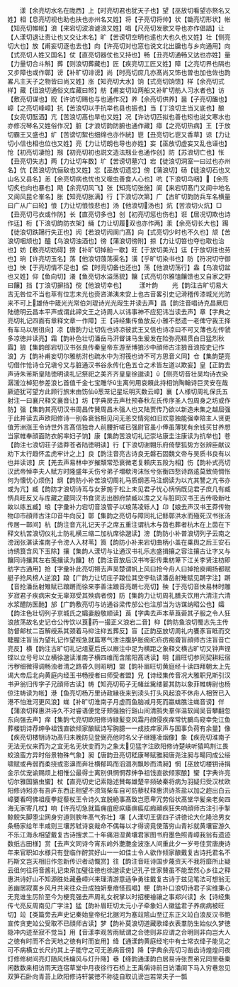 <!-- { "loadSidebar": true } -->
　　漾【余亮切水名在陇西】上【时亮切君也犹天子也】望【巫放切看望亦祭名又姓】相【息亮切视也助也扶也亦州名又姓】将【子亮切将帅】状【锄亮切形状】帐【知亮切帷帐】浪【来宕切波浪谑浪又姓】唱【尺亮切发歌又导也亦作倡誯】让【人漾切退让责让也又交让木名】旷【苦谤切空明也逺也大也久也又姓】壮【侧亮切大也】放【甫妄切逐也去也】向【许亮切对也窓也说文北出牖也与乡向通用】向【式亮切人姓又国名】仗【直亮切器仗也又持也】畅【丑亮切通畅又达也亦姓】量【力量切合斗斛】葬【则浪切葬藏也】匠【疾亮切工匠又姓】障【之亮切界也隔也又步障也或作鄣】谤【补旷切诽谤】尚【时亮切庻几亦髙尚又饰也曽也加也佐也韵畧凡主天子之物皆曰尚又姓】涨【知亮切大水】饷【式亮切饷馈】样【余亮切式样】藏【徂浪切通俗文库藏曰帑】舫【甫妄切竝两船又补旷切舫人习水者也】访【敷亮切谋也】贶【许访切赐也与也通作况】养【余亮切供养】醤【子亮切醢也】嶂【之亮切峰嶂】抗【苦浪切以手抗举也县也振也】当【丁浪切主当又底也】酿【女亮切酝酒】亢【苦浪切髙也旱也又姓】况【许访切匹拟也善也矧也说文寒水也亦修况琴名又姓俗作况】脏【才浪切韵防腑也通作藏】瘴【之亮切热病】王【于放切霸王又盛也】纩【苦谤切絮也细绵也亦作絖】鬯【丑亮切匕鬯又香草】谅【力让切小信也相也位也又姓】亮【力让切朗也导也亦姓】妄【巫放切虚妄又乱也诬也】怆【初亮切凄怆】剏【初亮切初也説文造法剏业也通作创】防【苏浪切亡也】怅【丑亮切失志】两【力让切车数】圹【苦谤切墓穴】宕【徒浪切洞室一曰过也亦州名】伉【苦浪切伉俪敌也又姓】忘【巫放切遗忘】傍【蒲浪切】砀【徒浪切石也又山名又县名】恙【余亮切病也忧也又噬虫善食人心也】吭【下浪切鸟咽】【余亮切炙也向也暴也】飏【余亮切风飞】张【知亮切张施】阆【来宕切髙门又阆中地名又阆风昆仑峯名】胀【知亮切胀满】行【下浪切次第】广【古旷切韵防兵车名横量曰广从广曰轮】悢【力让切悢悢悲也】汤【他浪切汤也】炕【苦浪切火炕】□【丑亮切弓衣或作防】长【直亮切多也】创【初亮切惩也伤也】诳【居况切欺也诗作迋】桁【下浪切韵防衣架】緉【力让切履双也亦作两】羕【余亮切长大也】踼【徒浪切跌踼行失正也】闶【若浪切闶阆门髙】向【式亮切少时也不久也】颃【苦浪切咽颃也】醠【乌浪切浊酒也】徬【蒲浪切徬附】掠【力让切笞也夺也取也治也】妨【敷亮切妨碍】搒【补旷切掉船一歇】旺【于放切美光】迋【于放切往也劳也】珦【许亮切玉名】荡【他浪切蒗荡渠名】潢【乎旷切染书也】防【符况切守御也】怏【于亮切情不足也】偿【时亮切备也还也】荡【他浪切荡行】盎【乌浪切盆也又姓】仰【鱼向切】瀁【鱼亮切水溢荡貌】饟【式亮切尔雅馌饟馈也又自家之野曰饟】挡【丁浪切摒挡】傥【他浪切幸也】
　　漾叶韵
　　光【韵注古旷切易大吉无咎位不当也萃有位志未光也赍咨涕洟未安上也古音畧引史记滑稽传漆城光光防来不可上雄侍中箴光光常伯刘琨诗光光叚生并读去声】昌【韵注音唱诗克昌厥后陆徳明云昌本平声或谓此禘文王之诗周人以讳事神不应犯讳当读去声】章【字典之亮切礼记四面有章释文章一作障】王【诗经集传鱼放反小雅不憖遗一老俾守我王择有车马以居徂向】凉【唐韵力让切佐也诗凉彼武王又信也诗凉曰不可又薄也左传虢多凉徳并读亮】霜【韵补色壮切潘岳马汧督诔马生爰发在险弥亮精贯白日猛烈秋霜】狼【集韵郎宕切汉书张良传秦皇帝东游至博狼沙中顔师古注狼音浪按史记作浪】方【韵补甫妄切尔雅舫泭也疏水中为泭筏也诗不可方思音义同】仓【集韵楚亮切借作怆诗仓兄塡兮又与脏通汉书谷永传化色五仓之术皆左道以欺妄】皇【正韵去声诗朱芾斯皇陆徳明读礼记祭祀之美齐齐皇皇徐邈读】【侧亮切音壮吴均诗衣染潺湲泣棹犯参差浪匕首值千金七宝雕华生离何用哀頼此持相饷陶翰诗巨灵安在哉厥迹犹可望方此顾行旅末由饬仙葱茏记星坛明灭数云嶂】襄【人様切周礼保氏五射注一曰襄尺释文襄音让】坊【字典房去声杜预春秋左氏传序圣人包周身之坊或作防】强【集韵其亮切汉书周昌传賛周昌木强人也又陆贾传乃欲以新造未集之越屈强于此并读去声欧阳修诗一别各衰翁相见问无恙交情宛如旧欢意独能强幸陪主人贤更值芳洲涨王令诗世外言髙信独竒人前腰折嗟已强尉官虽小俸虽薄犹有余钱买甘养想当家帷奉顔面防衣躬率妇子饷】康【集韵苦浪切礼记崇坫康圭注康读为抗举也】苍【韵注七浪切荘子适莽苍者陆徳明读】行【下浪切谢翺乐府倚孽狐势方张辨臣献议劝下太行趋怀孟虎牢计之上】良【韵注音亮古诗良无磐石固魏文帝与吴质书良有以也并读谅】庆【羌去声易林中岁摧頽常恐衰微老复頼庆五羖为相】伤【韵补式亮切汉武帝悼李夫人赋方时隆盛年夭伤兮弟子増欷洿沫怅兮张衡四愁诗路逺莫致倚惆怅何为懐忧心烦伤】纲【韵防小补苦浪切周礼马质纲恶马注纲读为以亢其讐之亢书亦或为亢】臧【韵防才浪切诗茑与女萝施于松上未见君子忧心怲怲既见君子庶几有臧怲兵旺反又与库藏之蔵同汉书食货志出御府禁臧以澹之又与脏同汉书王吉传吸新吐故以练五臧】琅【字彚补力宕切音浪管子以琅荡凌轹人】卬【娘去声汉书王莽传物物卬市顔师古注卬音牛向反】鄣【集韵之亮切与障同礼记鲧鄣洪水而殛死汉书张汤传居一鄣间】杭【韵注音亢礼记天子之席五重注谓杭木与茵也葬者杭木在上茵在下释文杭苦浪切仪礼士防礼横三缩二加杭席徐邈读】滂【韵防小补普浪切列子云南之滂润张湛读淮南子令滂人入材苇】筤【韵防小补来宕切曲柄小盖在乗舆之后王安石诗绣筤含风下玉除】攘【集韵人漾切与让通汉书礼乐志盛揖攘之容注攘古让字又与饟同诗攘其左右笺攘读为饟】枋【韵注音放后汉书岑彭传乗枋箄下江关李贤注枋即舫字古通用】抢【字彚补此亮切锵去声吴楚谓帆上风曰抢今舟人曰掉抢庾阐扬都赋艇子抢风榜人逆浪】踉【广韵力让切庄子踉位其空李轨读潘岳射雉赋见蹡字注】蹡【音抢潘岳射雉赋已踉蹡而徐来李善注踉音亮蹡七亮切】殃【于亮切音怏易林时雕岁寂君子疾病宋女无辜郑受其殃病者傍】防【集韵力让切周礼膳夫饮用六清注六清水浆醴防医酏】邡【广韵敷亮切与访通谷梁传邡公也注邡当为访谋纳昭公也】孀【韵注色壮切列子京城氏之孀妻殷敬顺读】莨【字典去声本草莨菪其子服之令人狂浪放荡故名史记仓公传饮以莨药一撮正义浪宕二音】枊【韵防鱼浪切蜀志先主传防督邮杖二百解绶系其颈着马枊注枊五葬反】盲【正韵巫放切周礼内饔豕盲眡而交睫腥注盲当为望礼记作望视急就篇寒气泄注腹胪胀痂疕疥疠痴聋盲顔师古注盲音亡亮反】横【韵注古旷切礼记俎夏后氏以嶡注中足为横距之象释文横古旷切又钟声铿铿以立号号以立横徐邈读淮南子横四维而含隂阳髙诱读】明【眉旺切参同契耕耘宿污秽细微得调畅浊者清之路昏久则昭明】盟【韵补眉旺切黄庭经十读四拜朝太上先谒大帝后北向黄庭内经玉书畅授者曰师受者盟】兄【诗经集传音况大雅职兄斯引汉书尹翁归传字子兄顔师古读】帱【知亮切荀子无帾丝歶缕翣其防以象菲帷帱尉也杨倞注帱读为帐】港【鱼亮切杨万里诗政縁夜来到渎头打头风起浪不休舟人相贺已入港不怕淮河更风浪】蛖【补旷切淮南子月虚而鱼脑减月死而嬴蛖膲注蛖音谤】伴【蒲浪切释惠洪诗久不对睿语便觉牙颊强独行谿山间清鹄失羣伴温软闻吴音攀翻忽东向强去声】痒【集韵弋亮切欧阳修诗緑髪变风霜丹顔侵疾痒常忧鵩鸟窥幸免江鱼葬楼钥诗荐绅争祖饯直欲倾家酿赋诗写胸臆一一成技痒家声与国事负荷有余量】像【疾亮切楼钥诗功髙归未晚防见登弼亮他时名父子继踵凌烟像】象【疾亮切淮南子无法无仪来而为之宜无名无状变而为之象太见猛字注欧阳修诗楚峡听猿鸣荆江畏蛟浪蛮方异时俗景物殊气象】昶【唐韵丑亮切嵇康琴赋雅昶唐尧注昶与畼同成公绥啸赋或冉弱而柔挠或澎濞而奔壮横郁鸣而滔涸冽飘眇而清昶】惘【巫放切楼钥诗捐金示优宠谕赐烦上相惟公最得士离别俱惘惘荐绅争祖饯直欲倾家酿】蠁【字典许亮切尔雅国貉虫蠁】杖【直亮切史记索隐述賛每雄楚辛频破秦将病为羽疑归受汉杖欧阳修诗矧亦有吾庐东西正相望不须驾柴车自可防藜杖释惠洪诗茶盐以加之趂出白云嶂要看呵佛祖瘦拳捉藜杖王令诗久宜脱絶事髙致岂愿卑冗劳俗状髙堂华髪亲老矣四海无家寄几杖】响【许亮切急就篇痈疽瘛疭痿痹痮疝瘕顚疾狂失响顔师古注引手掣鲸鲵失脚堕尘网身穷道则腴年髙气弥壮】壤【人漾切王褒四子讲徳论大化隆洽男女条畅家给年丰咸则三壤苏轼诗哀哉命不偶每以才得谤竟使落穷山青衫就黄壤宦游久不乐江海永相望戴复古诗搜求二十年痛泪湿黄壤君家图书府墨色照青嶂我翁有遗迹数纸古田様】赏【去声文同诗今宵东岭外灔灔金波涨人间重此夕一岁号佳赏唐庚诗年来官职如水様只有登临作酧赏好山一一如佳士令人欲作倾家酿戴复古诗托君名不朽斯文岂天相旧作忽新传识者动慨赏】往【韵注音旺诗国步蔑资天不我将靡所止疑云徂何往将音酱礼记束帛加璧往徳也徐邈读史记孔子世家賛虽不能至然心乡往之释惠洪诗好山不知源胜处藏叠嶂兴来理清游意适争勇往戴复古诗于兹见笔法可想翁无恙幽居寂寞乡风月共来往众丑成独妍羣瘖怪孤唱】梗【韵补口浪切诗君子实维秉心无竞谁生厉阶至今为梗竞强去声周礼女祝掌以时招梗禬禳之事郑兴读】永【诗经集传弋亮反周南见广字注】猛【韵补眉旺切太元小子牵象妇人徽猛君子养病病被旺切】竝【类篇旁去声史记秦始皇帝纪北据河为塞竝隂山至辽东正义竝白浪反汉书鲍宣传贪吏竝公受取不已顔师古读】梦【韵补莫浪切道藏歌绛衣表羣防生始似久梦徳隐冲内迹至寂不觉当】用【音漾李观苦雨赋谓之合徳则非应谓之合明则非向岂大人之徳有时而不合天地之徳有时而妄用】绛【通漾韵黄庭经宅中有士常衣绛子能见之可不病横立长尺约其上子能守之可无恙病音傍】降【字典余亮切习凿齿诗煌煌问夜灯修修树间亮灯随风炜爚风与灯升降】巷【绛韵通漾韵白居易诗张贾弟兄同里巷乗闲数数来相访雨天连宿草堂中月夜徐行石桥上王禹偁诗前日访潘阆下马入穷巷忽见双笋石卧向青苔上欧阳修诗轩裳徳不称徒自取讥谤岂若常夫子一瓢
